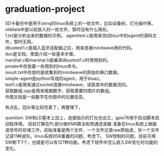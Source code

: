 # graduation-project  
SD卡备份中是用于zenq的linux系统上的一些文件，比如设备树，灯光操作等。  
olddata中是以前放入的一些文件，暂时没有什么用处。  
1.txt是分析出来的数据的示例。
agenttest.c是用来测试bluz中的agent的源码文件，暂时无用。  
dbustest1.c是插入蓝牙适配器之后，用来连接mindwave用的代码。  
doc是文档，里面介绍一些基本步骤。  
marshal.c和marshal.h是编译dbustest1.c时使用到的。  
pmake中存放着一些用到的linux命令。  
result.txt中存放的是收集到的mindwave的原始的串口数据。  
simple-agent是python写成的agent，用于bluez。  
test1.c是用来通过socket连接mindwave，读取其中的数据流的。  
获取数组.cpp是用来根据数字，获取需要的图片的数组。  
作图文档是一些数字在你图中的位置信息。  

有点乱，回头等比较完善了，再整理下。  

question:
SW和LD基本上加上，连接指示的灯光也设立，gpio76用于启动脚本启动程序用。
目前打算在PL部分做KNN算法和带通滤波器
准备在linux系统上做脑波信号的存储工作，初始准备是两个文件，一个文件记录raw原始波，另一个文件记录11种波形。linux系统时间重置的问题，考虑下。
SW控制的问题，目前可用SW剩下7个，也就是可以有127种功能。考虑下软件中怎么嵌入SW变化时功能的变化。